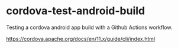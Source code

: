 # cordova-test-android-build
Testing a cordova android app build with a Github Actions workflow.

https://cordova.apache.org/docs/en/11.x/guide/cli/index.html
